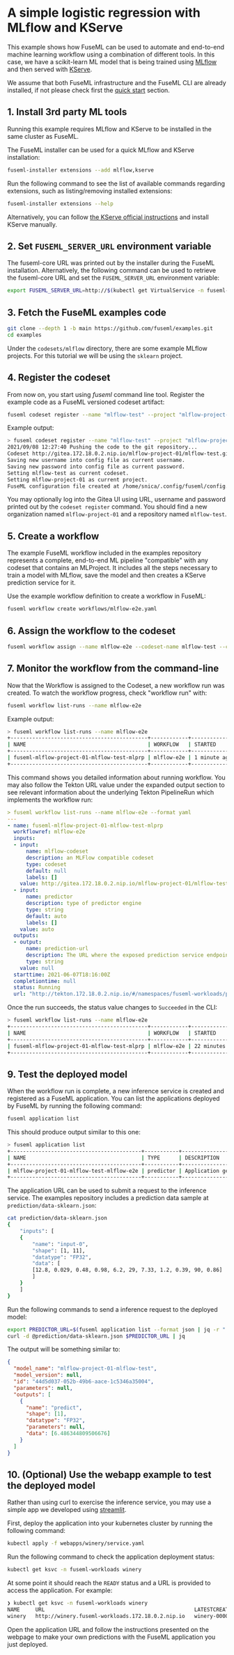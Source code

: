 # A simple logistic regression with MLflow and KServe

This example shows how FuseML can be used to automate and end-to-end machine learning workflow using
a combination of different tools. In this case, we have a scikit-learn ML model that is being trained
using [MLflow](https://mlflow.org/) and then served with [KServe](https://github.com/kserve/kserve).

We assume that both FuseML infrastructure and the FuseML CLI are already installed, if not please
check first the [quick start](../quickstart.md) section.

## 1. Install 3rd party ML tools

Running this example requires MLflow and KServe to be installed in the same cluster as FuseML.

The FuseML installer can be used for a quick MLflow and KServe installation:

```bash
fuseml-installer extensions --add mlflow,kserve
```

Run the following command to see the list of available commands regarding extensions,
such as listing/removing installed extensions:

```bash
fuseml-installer extensions --help
```

Alternatively, you can follow [the KServe official instructions](https://github.com/kserve/kserve#readme)
and install KServe manually.

## 2. Set `FUSEML_SERVER_URL` environment variable

The fuseml-core URL was printed out by the installer during the FuseML installation. Alternatively, the
following command can be used to retrieve the fuseml-core URL and set the `FUSEML_SERVER_URL` environment variable:

```bash
export FUSEML_SERVER_URL=http://$(kubectl get VirtualService -n fuseml-core fuseml-core -o jsonpath="{.spec.hosts[0]}")
```

## 3. Fetch the FuseML examples code

```bash
git clone --depth 1 -b main https://github.com/fuseml/examples.git
cd examples
```

Under the `codesets/mlflow` directory, there are some example MLflow projects. For this tutorial we will be using the
`sklearn` project.

## 4. Register the codeset

From now on, you start using _fuseml_ command line tool. Register the example code as a FuseML versioned codeset artifact:

```bash
fuseml codeset register --name "mlflow-test" --project "mlflow-project-01" codesets/mlflow/sklearn
```

Example output:

```bash
> fuseml codeset register --name "mlflow-test" --project "mlflow-project-01" codesets/mlflow/sklearn
2021/09/08 12:27:40 Pushing the code to the git repository...
Codeset http://gitea.172.18.0.2.nip.io/mlflow-project-01/mlflow-test.git successfully registered
Saving new username into config file as current username.
Saving new password into config file as current password.
Setting mlflow-test as current codeset.
Setting mlflow-project-01 as current project.
FuseML configuration file created at /home/snica/.config/fuseml/config.yaml
```

You may optionally log into the Gitea UI using URL, username and password printed out by the `codeset register` command. You should find a new organization named `mlflow-project-01` and a repository named `mlflow-test`.

## 5. Create a workflow

The example FuseML workflow included in the examples repository represents a complete, end-to-end ML pipeline "compatible" with any codeset that contains an MLProject. It includes all the steps necessary to train a model with MLflow, save the model and then creates a KServe prediction service for it.

Use the example workflow definition to create a workflow in FuseML:

```bash
fuseml workflow create workflows/mlflow-e2e.yaml
```

## 6. Assign the workflow to the codeset

```bash
fuseml workflow assign --name mlflow-e2e --codeset-name mlflow-test --codeset-project mlflow-project-01
```

## 7. Monitor the workflow from the command-line

Now that the Workflow is assigned to the Codeset, a new workflow run was created. To watch the workflow progress, check "workflow run" with:

```bash
fuseml workflow list-runs --name mlflow-e2e
```

Example output:

```bash
> fuseml workflow list-runs --name mlflow-e2e
+--------------------------------------------+------------+--------------+----------+---------+
| NAME                                       | WORKFLOW   | STARTED      | DURATION | STATUS  |
+--------------------------------------------+------------+--------------+----------+---------+
| fuseml-mlflow-project-01-mlflow-test-mlprp | mlflow-e2e | 1 minute ago | ---      | Running |
+--------------------------------------------+------------+--------------+----------+---------+
```

This command shows you detailed information about running workflow. You may also follow the Tekton URL value under the expanded output section to see relevant information about the underlying Tekton PipelineRun which implements the workflow run:

```yaml
> fuseml workflow list-runs --name mlflow-e2e --format yaml
---
- name: fuseml-mlflow-project-01-mlflow-test-mlprp
  workflowref: mlflow-e2e
  inputs:
  - input:
      name: mlflow-codeset
      description: an MLFlow compatible codeset
      type: codeset
      default: null
      labels: []
    value: http://gitea.172.18.0.2.nip.io/mlflow-project-01/mlflow-test.git:main
  - input:
      name: predictor
      description: type of predictor engine
      type: string
      default: auto
      labels: []
    value: auto
  outputs:
  - output:
      name: prediction-url
      description: The URL where the exposed prediction service endpoint can be contacted to run predictions.
      type: string
    value: null
  starttime: 2021-06-07T18:16:00Z
  completiontime: null
  status: Running
  url: "http://tekton.172.18.0.2.nip.io/#/namespaces/fuseml-workloads/pipelineruns/fuseml-mlflow-project-01-mlflow-test-mlprp"
```

Once the run succeeds, the status value changes to `Succeeded` in the CLI:

```bash
> fuseml workflow list-runs --name mlflow-e2e
+--------------------------------------------+------------+----------------+------------+-----------+
| NAME                                       | WORKFLOW   | STARTED        | DURATION   | STATUS    |
+--------------------------------------------+------------+----------------+------------+-----------+
| fuseml-mlflow-project-01-mlflow-test-mlprp | mlflow-e2e | 22 minutes ago | 22 minutes | Succeeded |
+--------------------------------------------+------------+----------------+------------+-----------+
```

## 9. Test the deployed model

When the workflow run is complete, a new inference service is created and registered as a FuseML application. You can list the applications deployed
by FuseML by running the following command:

```bash
fuseml application list
```

This should produce output similar to this one:

```bash
> fuseml application list
+------------------------------------------+-----------+----------------------------------------------+---------------------------------------------------------------------------------------------------------------------------------------------+------------+
| NAME                                     | TYPE      | DESCRIPTION                                  | URL                                                                                                                                         | WORKFLOW   |
+------------------------------------------+-----------+----------------------------------------------+---------------------------------------------------------------------------------------------------------------------------------------------+------------+
| mlflow-project-01-mlflow-test-mlflow-e2e | predictor | Application generated by mlflow-e2e workflow | http://mlflow-project-01-mlflow-test-mlflow-e2e.fuseml-workloads.172.18.0.2.nip.io/v2/models/mlflow-project-01-mlflow-test-mlflow-e2e/infer | mlflow-e2e |
+------------------------------------------+-----------+----------------------------------------------+---------------------------------------------------------------------------------------------------------------------------------------------+------------+
```

The application URL can be used to submit a request to the inference service. The examples repository includes a prediction data sample at
`prediction/data-sklearn.json`:

```bash
cat prediction/data-sklearn.json
{
    "inputs": [
    {
        "name": "input-0",
        "shape": [1, 11],
        "datatype": "FP32",
        "data": [
        [12.8, 0.029, 0.48, 0.98, 6.2, 29, 7.33, 1.2, 0.39, 90, 0.86]
        ]
    }
    ]
}
```

Run the following commands to send a inference request to the deployed model:

```bash
export PREDICTOR_URL=$(fuseml application list --format json | jq -r ".[0].url")
curl -d @prediction/data-sklearn.json $PREDICTOR_URL | jq
```

The output will be something similar to:

```json
{
  "model_name": "mlflow-project-01-mlflow-test",
  "model_version": null,
  "id": "44d5d037-052b-49b6-aace-1c5346a35004",
  "parameters": null,
  "outputs": [
    {
      "name": "predict",
      "shape": [1],
      "datatype": "FP32",
      "parameters": null,
      "data": [6.486344809506676]
    }
  ]
}
```

## 10. (Optional) Use the webapp example to test the deployed model

Rather than using curl to exercise the inference service, you may use a simple app we developed using [streamlit](https://streamlit.io/).

First, deploy the application into your kubernetes cluster by running the following command:

```bash
kubectl apply -f webapps/winery/service.yaml
```

Run the following command to check the application deployment status:

```bash
kubectl get ksvc -n fuseml-workloads winery
```

At some point it should reach the `READY` status and a URL is provided to access the application.
For example:

```bash
❯ kubectl get ksvc -n fuseml-workloads winery
NAME     URL                                                LATESTCREATED   LATESTREADY    READY   REASON
winery   http://winery.fuseml-workloads.172.18.0.2.nip.io   winery-00001    winery-00001   True
```

Open the application URL and follow the instructions presented on the webpage to make your own predictions with the FuseML application you just deployed.
